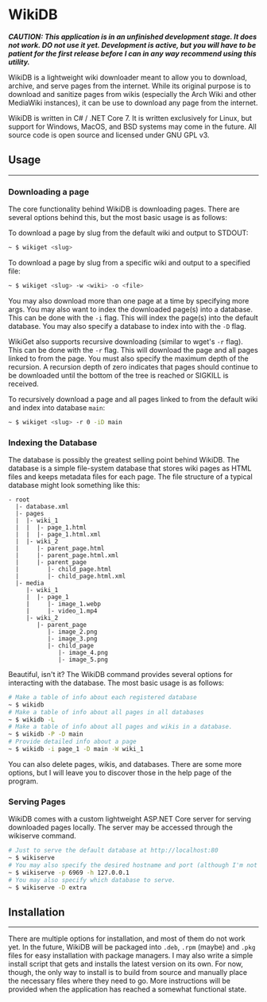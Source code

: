 # WikiDB

___CAUTION: This application is in an unfinished development stage. It does not work. DO not use it yet. Development is active, but you will have to be patient for the first release before I can in any way recommend using this utility.___

WikiDB is a lightweight wiki downloader meant to allow you to download, archive, and serve pages from the internet. While its original purpose is to download and sanitize pages from wikis (especially the Arch Wiki and other MediaWiki instances), it can be use to download any page from the internet.

WikiDB is written in C# / .NET Core 7. It is written exclusively for Linux, but support for Windows, MacOS, and BSD systems may come in the future. All source code is open source and licensed under GNU GPL v3.

## Usage

---

### Downloading a page

The core functionality behind WikiDB is downloading pages. There are several options behind this, but the most basic usage is as follows:

To download a page by slug from the default wiki and output to STDOUT:
```bash
~ $ wikiget <slug>
```

To download a page by slug from a specific wiki and output to a specified file:
```bash
~ $ wikiget <slug> -w <wiki> -o <file>
```

You may also download more than one page at a time by specifying more args. You may also want to index the downloaded page(s) into a database. This can be done with the `-i` flag. This will index the page(s) into the default database. You may also specify a database to index into with the `-D` flag.

WikiGet also supports recursive downloading (similar to wget's `-r` flag). This can be done with the `-r` flag. This will download the page and all pages linked to from the page. You must also specify the maximum depth of the recursion. A recursion depth of zero indicates that pages should continue to be downloaded until the bottom of the tree is reached or SIGKILL is received.

To recursively download a page and all pages linked to from the default wiki and index into database `main`:
```bash
~ $ wikiget <slug> -r 0 -iD main
```

### Indexing the Database

The database is possibly the greatest selling point behind WikiDB. The database is a simple file-system database that stores wiki pages as HTML files and keeps metadata files for each page. The file structure of a typical database might look something like this:

```plaintext
- root
  |- database.xml
  |- pages
  |  |- wiki_1
  |  |  |- page_1.html
  |  |  |- page_1.html.xml
  |  |- wiki_2
  |     |- parent_page.html
  |     |- parent_page.html.xml
  |     |- parent_page
  |        |- child_page.html
  |        |- child_page.html.xml
  |- media
     |- wiki_1
     |  |- page_1
     |     |- image_1.webp
     |     |- video_1.mp4
     |- wiki_2
        |- parent_page
           |- image_2.png
           |- image_3.png
           |- child_page
              |- image_4.png
              |- image_5.png
```

Beautiful, isn't it? The WikiDB command provides several options for interacting with the database. The most basic usage is as follows:

```bash
# Make a table of info about each registered database
~ $ wikidb
# Make a table of info about all pages in all databases
~ $ wikidb -L
# Make a table of info about all pages and wikis in a database.
~ $ wikidb -P -D main
# Provide detailed info about a page
~ $ wikidb -i page_1 -D main -W wiki_1 
```

You can also delete pages, wikis, and databases. There are some more options, but I will leave you to discover those in the help page of the program.

### Serving Pages

WikiDB comes with a custom lightweight ASP.NET Core server for serving downloaded pages locally. The server may be accessed through the wikiserve command.

```bash
# Just to serve the default database at http://localhost:80
~ $ wikiserve
# You may also specify the desired hostname and port (although I'm not sure why you would want to)
~ $ wikiserve -p 6969 -h 127.0.0.1
# You may also specify which database to serve.
~ $ wikiserve -D extra
```

## Installation

---

There are multiple options for installation, and most of them do not work yet. In the future, WikiDB will be packaged into `.deb`, `.rpm` (maybe) and `.pkg` files for easy installation with package managers. I may also write a simple install script that gets and installs the latest version on its own. For now, though, the only way to install is to build from source and manually place the necessary files where they need to go. More instructions will be provided when the application has reached a somewhat functional state.
